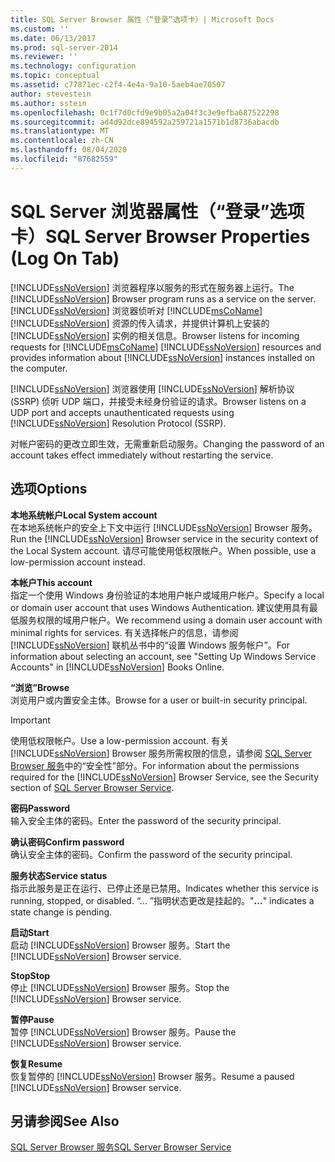 ```yaml
---
title: SQL Server Browser 属性（“登录”选项卡）| Microsoft Docs
ms.custom: ''
ms.date: 06/13/2017
ms.prod: sql-server-2014
ms.reviewer: ''
ms.technology: configuration
ms.topic: conceptual
ms.assetid: c77871ec-c2f4-4e4a-9a10-5aeb4ae70507
author: stevestein
ms.author: sstein
ms.openlocfilehash: 0c1f7d0cfd9e9b05a2a04f3c3e9efba687522298
ms.sourcegitcommit: ad4d92dce894592a259721a1571b1d8736abacdb
ms.translationtype: MT
ms.contentlocale: zh-CN
ms.lasthandoff: 08/04/2020
ms.locfileid: "87682559"
---
```

# <a name="sql-server-browser-properties-log-on-tab"></a><span data-ttu-id="92b10-102">SQL Server 浏览器属性（“登录”选项卡）</span><span class="sxs-lookup"><span data-stu-id="92b10-102">SQL Server Browser Properties (Log On Tab)</span></span>
  <span data-ttu-id="92b10-103">[!INCLUDE[ssNoVersion](../../includes/ssnoversion-md.md)] 浏览器程序以服务的形式在服务器上运行。</span><span class="sxs-lookup"><span data-stu-id="92b10-103">The [!INCLUDE[ssNoVersion](../../includes/ssnoversion-md.md)] Browser program runs as a service on the server.</span></span> [!INCLUDE[ssNoVersion](../../includes/ssnoversion-md.md)] <span data-ttu-id="92b10-104">浏览器侦听对 [!INCLUDE[msCoName](../../includes/msconame-md.md)] [!INCLUDE[ssNoVersion](../../includes/ssnoversion-md.md)] 资源的传入请求，并提供计算机上安装的 [!INCLUDE[ssNoVersion](../../includes/ssnoversion-md.md)] 实例的相关信息。</span><span class="sxs-lookup"><span data-stu-id="92b10-104">Browser listens for incoming requests for [!INCLUDE[msCoName](../../includes/msconame-md.md)] [!INCLUDE[ssNoVersion](../../includes/ssnoversion-md.md)] resources and provides information about [!INCLUDE[ssNoVersion](../../includes/ssnoversion-md.md)] instances installed on the computer.</span></span>  
  
 [!INCLUDE[ssNoVersion](../../includes/ssnoversion-md.md)] <span data-ttu-id="92b10-105">浏览器使用 [!INCLUDE[ssNoVersion](../../includes/ssnoversion-md.md)] 解析协议 (SSRP) 侦听 UDP 端口，并接受未经身份验证的请求。</span><span class="sxs-lookup"><span data-stu-id="92b10-105">Browser listens on a UDP port and accepts unauthenticated requests using [!INCLUDE[ssNoVersion](../../includes/ssnoversion-md.md)] Resolution Protocol (SSRP).</span></span>  
  
 <span data-ttu-id="92b10-106">对帐户密码的更改立即生效，无需重新启动服务。</span><span class="sxs-lookup"><span data-stu-id="92b10-106">Changing the password of an account takes effect immediately without restarting the service.</span></span>  
  
## <a name="options"></a><span data-ttu-id="92b10-107">选项</span><span class="sxs-lookup"><span data-stu-id="92b10-107">Options</span></span>  
 <span data-ttu-id="92b10-108">**本地系统帐户**</span><span class="sxs-lookup"><span data-stu-id="92b10-108">**Local System account**</span></span>  
 <span data-ttu-id="92b10-109">在本地系统帐户的安全上下文中运行 [!INCLUDE[ssNoVersion](../../includes/ssnoversion-md.md)] Browser 服务。</span><span class="sxs-lookup"><span data-stu-id="92b10-109">Run the [!INCLUDE[ssNoVersion](../../includes/ssnoversion-md.md)] Browser service in the security context of the Local System account.</span></span> <span data-ttu-id="92b10-110">请尽可能使用低权限帐户。</span><span class="sxs-lookup"><span data-stu-id="92b10-110">When possible, use a low-permission account instead.</span></span>  
  
 <span data-ttu-id="92b10-111">**本帐户**</span><span class="sxs-lookup"><span data-stu-id="92b10-111">**This account**</span></span>  
 <span data-ttu-id="92b10-112">指定一个使用 Windows 身份验证的本地用户帐户或域用户帐户。</span><span class="sxs-lookup"><span data-stu-id="92b10-112">Specify a local or domain user account that uses Windows Authentication.</span></span> <span data-ttu-id="92b10-113">建议使用具有最低服务权限的域用户帐户。</span><span class="sxs-lookup"><span data-stu-id="92b10-113">We recommend using a domain user account with minimal rights for services.</span></span> <span data-ttu-id="92b10-114">有关选择帐户的信息，请参阅 [!INCLUDE[ssNoVersion](../../includes/ssnoversion-md.md)] 联机丛书中的“设置 Windows 服务帐户”。</span><span class="sxs-lookup"><span data-stu-id="92b10-114">For information about selecting an account, see "Setting Up Windows Service Accounts" in [!INCLUDE[ssNoVersion](../../includes/ssnoversion-md.md)] Books Online.</span></span>  
  
 <span data-ttu-id="92b10-115">**“浏览”**</span><span class="sxs-lookup"><span data-stu-id="92b10-115">**Browse**</span></span>  
 <span data-ttu-id="92b10-116">浏览用户或内置安全主体。</span><span class="sxs-lookup"><span data-stu-id="92b10-116">Browse for a user or built-in security principal.</span></span>  
  
> [!IMPORTANT]  
>  <span data-ttu-id="92b10-117">使用低权限帐户。</span><span class="sxs-lookup"><span data-stu-id="92b10-117">Use a low-permission account.</span></span> <span data-ttu-id="92b10-118">有关 [!INCLUDE[ssNoVersion](../../includes/ssnoversion-md.md)] Browser 服务所需权限的信息，请参阅 [SQL Server Browser 服务](../../../2014/tools/configuration-manager/sql-server-browser-service.md)中的“安全性”部分。</span><span class="sxs-lookup"><span data-stu-id="92b10-118">For information about the permissions required for the [!INCLUDE[ssNoVersion](../../includes/ssnoversion-md.md)] Browser Service, see the Security section of [SQL Server Browser Service](../../../2014/tools/configuration-manager/sql-server-browser-service.md).</span></span>  
  
 <span data-ttu-id="92b10-119">**密码**</span><span class="sxs-lookup"><span data-stu-id="92b10-119">**Password**</span></span>  
 <span data-ttu-id="92b10-120">输入安全主体的密码。</span><span class="sxs-lookup"><span data-stu-id="92b10-120">Enter the password of the security principal.</span></span>  
  
 <span data-ttu-id="92b10-121">**确认密码**</span><span class="sxs-lookup"><span data-stu-id="92b10-121">**Confirm password**</span></span>  
 <span data-ttu-id="92b10-122">确认安全主体的密码。</span><span class="sxs-lookup"><span data-stu-id="92b10-122">Confirm the password of the security principal.</span></span>  
  
 <span data-ttu-id="92b10-123">**服务状态**</span><span class="sxs-lookup"><span data-stu-id="92b10-123">**Service status**</span></span>  
 <span data-ttu-id="92b10-124">指示此服务是正在运行、已停止还是已禁用。</span><span class="sxs-lookup"><span data-stu-id="92b10-124">Indicates whether this service is running, stopped, or disabled.</span></span> <span data-ttu-id="92b10-125">“...  ”指明状态更改是挂起的。</span><span class="sxs-lookup"><span data-stu-id="92b10-125">"**...**" indicates a state change is pending.</span></span>  
  
 <span data-ttu-id="92b10-126">**启动**</span><span class="sxs-lookup"><span data-stu-id="92b10-126">**Start**</span></span>  
 <span data-ttu-id="92b10-127">启动 [!INCLUDE[ssNoVersion](../../includes/ssnoversion-md.md)] Browser 服务。</span><span class="sxs-lookup"><span data-stu-id="92b10-127">Start the [!INCLUDE[ssNoVersion](../../includes/ssnoversion-md.md)] Browser service.</span></span>  
  
 <span data-ttu-id="92b10-128">**Stop**</span><span class="sxs-lookup"><span data-stu-id="92b10-128">**Stop**</span></span>  
 <span data-ttu-id="92b10-129">停止 [!INCLUDE[ssNoVersion](../../includes/ssnoversion-md.md)] Browser 服务。</span><span class="sxs-lookup"><span data-stu-id="92b10-129">Stop the [!INCLUDE[ssNoVersion](../../includes/ssnoversion-md.md)] Browser service.</span></span>  
  
 <span data-ttu-id="92b10-130">**暂停**</span><span class="sxs-lookup"><span data-stu-id="92b10-130">**Pause**</span></span>  
 <span data-ttu-id="92b10-131">暂停 [!INCLUDE[ssNoVersion](../../includes/ssnoversion-md.md)] Browser 服务。</span><span class="sxs-lookup"><span data-stu-id="92b10-131">Pause the [!INCLUDE[ssNoVersion](../../includes/ssnoversion-md.md)] Browser service.</span></span>  
  
 <span data-ttu-id="92b10-132">**恢复**</span><span class="sxs-lookup"><span data-stu-id="92b10-132">**Resume**</span></span>  
 <span data-ttu-id="92b10-133">恢复暂停的 [!INCLUDE[ssNoVersion](../../includes/ssnoversion-md.md)] Browser 服务。</span><span class="sxs-lookup"><span data-stu-id="92b10-133">Resume a paused [!INCLUDE[ssNoVersion](../../includes/ssnoversion-md.md)] Browser service.</span></span>  
  
## <a name="see-also"></a><span data-ttu-id="92b10-134">另请参阅</span><span class="sxs-lookup"><span data-stu-id="92b10-134">See Also</span></span>  
 [<span data-ttu-id="92b10-135">SQL Server Browser 服务</span><span class="sxs-lookup"><span data-stu-id="92b10-135">SQL Server Browser Service</span></span>](../../../2014/tools/configuration-manager/sql-server-browser-service.md)  
  
  

